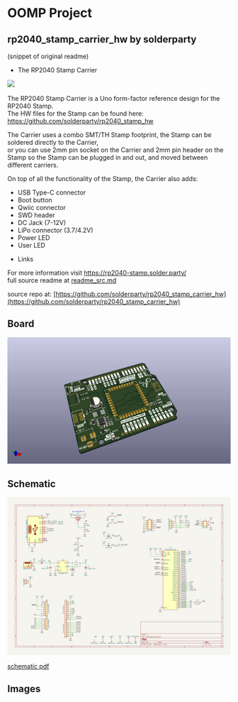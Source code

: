 # OOMP Project  
## rp2040_stamp_carrier_hw  by solderparty  
  
(snippet of original readme)  
  
- The RP2040 Stamp Carrier  
  
![](./img/carrier.jpg)  
  
The RP2040 Stamp Carrier is a Uno form-factor reference design for the RP2040 Stamp.   
The HW files for the Stamp can be found here: https://github.com/solderparty/rp2040_stamp_hw  
  
The Carrier uses a combo SMT/TH Stamp footprint, the Stamp can be soldered directly to the Carrier,   
or you can use 2mm pin socket on the Carrier and 2mm pin header on the Stamp so the Stamp can be plugged in and out, and moved between different carriers.  
  
On top of all the functionality of the Stamp, the Carrier also adds:  
* USB Type-C connector  
* Boot button  
* Qwiic connector  
* SWD header  
* DC Jack (7-12V)  
* LiPo connector (3.7/4.2V)  
* Power LED  
* User LED  
  
- Links  
  
For more information visit https://rp2040-stamp.solder.party/  
  full source readme at [readme_src.md](readme_src.md)  
  
source repo at: [https://github.com/solderparty/rp2040_stamp_carrier_hw](https://github.com/solderparty/rp2040_stamp_carrier_hw)  
## Board  
  
[![working_3d.png](working_3d_600.png)](working_3d.png)  
## Schematic  
  
[![working_schematic.png](working_schematic_600.png)](working_schematic.png)  
  
[schematic pdf](working_schematic.pdf)  
## Images  
